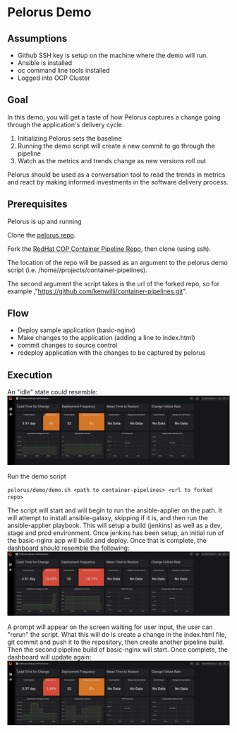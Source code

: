 # Pelorus Demo

## Assumptions
- Github SSH key is setup on the machine where the demo will run.
- Ansible is installed
- oc command line tools installed
- Logged into OCP Cluster

## Goal

In this demo, you will get a taste of how Pelorus captures a change going through the application's delivery cycle.

1. Initializing Pelorus sets the baseline
2. Running the demo script will create a new commit to go through the pipeline
3. Watch as the metrics and trends change as new versions roll out

Pelorus should be used as a conversation tool to read the trends in metrics and react by making informed investments in the software delivery process.

## Prerequisites

Pelorus is up and running

Clone the [pelorus repo](https://github.com/redhat-cop/pelorus).

Fork the [RedHat COP Container Pipeline Repo](https://github.com/redhat-cop/container-pipelines), then clone (using ssh).

The location of the repo will be passed as an argument to the pelorus demo script (i.e. /home/<user>/projects/container-pipelines).

The second argument the script takes is the url of the forked repo, so for example ,"https://github.com/kenwilli/container-pipelines.git".

## Flow
- Deploy sample application (basic-nginx)
- Make changes to the application (adding a line to index.html)
- commit changes to source control
- redeploy application with the changes to be captured by pelorus

## Execution

An "idle" state could resemble:
![Idle-Data](../media/pelorus-dashboard-idle-data.png)

Run the demo script
``` 
pelorus/demo/demo.sh <path to container-pipelines> <url to forked repo>
```

The script will start and will begin to run the ansible-applier on the <path to container-pipelines> path. It will attempt to install ansible-galaxy, skipping if it is, and then run the ansible-applier playbook. This will setup a build (jenkins) as well as a dev, stage and prod environment. Once jenkins has been setup, an initial run of the basic-nginx app will build and deploy. Once that is complete, the dashboard should resemble the following:
![First-Deploy-Data](../media/pelorus-dashboard-first-deploy.png)

A prompt will appear on the screen waiting for user input, the user can "rerun" the script. What this will do is create a change in the index.html file, git commit and push it to the <url to forked repo> repository, then create another pipeline build. Then the second pipeline build of basic-nginx will start. Once complete, the dashboard will update again:
![Second-Deploy-Data](../media/pelorus-dashboard-second-deploy.png)
